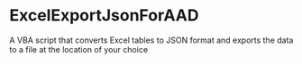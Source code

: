 # ExcelExportJsonForAAD
A VBA script that converts Excel tables to JSON format and exports the data to a file at the location of your choice
